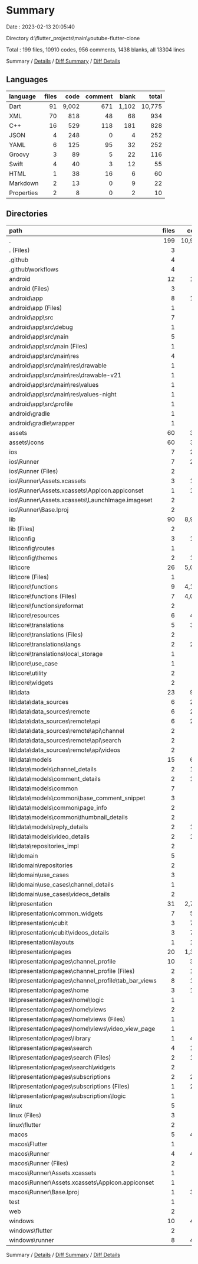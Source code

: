 # Summary

Date : 2023-02-13 20:05:40

Directory d:\\flutter_projects\\main\\youtube-flutter-clone

Total : 199 files,  10910 codes, 956 comments, 1438 blanks, all 13304 lines

Summary / [Details](details.md) / [Diff Summary](diff.md) / [Diff Details](diff-details.md)

## Languages
| language | files | code | comment | blank | total |
| :--- | ---: | ---: | ---: | ---: | ---: |
| Dart | 91 | 9,002 | 671 | 1,102 | 10,775 |
| XML | 70 | 818 | 48 | 68 | 934 |
| C++ | 16 | 529 | 118 | 181 | 828 |
| JSON | 4 | 248 | 0 | 4 | 252 |
| YAML | 6 | 125 | 95 | 32 | 252 |
| Groovy | 3 | 89 | 5 | 22 | 116 |
| Swift | 4 | 40 | 3 | 12 | 55 |
| HTML | 1 | 38 | 16 | 6 | 60 |
| Markdown | 2 | 13 | 0 | 9 | 22 |
| Properties | 2 | 8 | 0 | 2 | 10 |

## Directories
| path | files | code | comment | blank | total |
| :--- | ---: | ---: | ---: | ---: | ---: |
| . | 199 | 10,910 | 956 | 1,438 | 13,304 |
| . (Files) | 3 | 51 | 81 | 28 | 160 |
| .github | 4 | 84 | 14 | 11 | 109 |
| .github\\workflows | 4 | 84 | 14 | 11 | 109 |
| android | 12 | 163 | 51 | 35 | 249 |
| android (Files) | 3 | 38 | 0 | 10 | 48 |
| android\\app | 8 | 120 | 51 | 24 | 195 |
| android\\app (Files) | 1 | 54 | 5 | 13 | 72 |
| android\\app\\src | 7 | 66 | 46 | 11 | 123 |
| android\\app\\src\\debug | 1 | 4 | 4 | 1 | 9 |
| android\\app\\src\\main | 5 | 58 | 38 | 9 | 105 |
| android\\app\\src\\main (Files) | 1 | 32 | 6 | 3 | 41 |
| android\\app\\src\\main\\res | 4 | 26 | 32 | 6 | 64 |
| android\\app\\src\\main\\res\\drawable | 1 | 4 | 7 | 2 | 13 |
| android\\app\\src\\main\\res\\drawable-v21 | 1 | 4 | 7 | 2 | 13 |
| android\\app\\src\\main\\res\\values | 1 | 9 | 9 | 1 | 19 |
| android\\app\\src\\main\\res\\values-night | 1 | 9 | 9 | 1 | 19 |
| android\\app\\src\\profile | 1 | 4 | 4 | 1 | 9 |
| android\\gradle | 1 | 5 | 0 | 1 | 6 |
| android\\gradle\\wrapper | 1 | 5 | 0 | 1 | 6 |
| assets | 60 | 348 | 0 | 54 | 402 |
| assets\\icons | 60 | 348 | 0 | 54 | 402 |
| ios | 7 | 222 | 2 | 9 | 233 |
| ios\\Runner | 7 | 222 | 2 | 9 | 233 |
| ios\\Runner (Files) | 2 | 13 | 0 | 3 | 16 |
| ios\\Runner\\Assets.xcassets | 3 | 148 | 0 | 4 | 152 |
| ios\\Runner\\Assets.xcassets\\AppIcon.appiconset | 1 | 122 | 0 | 1 | 123 |
| ios\\Runner\\Assets.xcassets\\LaunchImage.imageset | 2 | 26 | 0 | 3 | 29 |
| ios\\Runner\\Base.lproj | 2 | 61 | 2 | 2 | 65 |
| lib | 90 | 8,988 | 661 | 1,096 | 10,745 |
| lib (Files) | 2 | 10 | 458 | 2 | 470 |
| lib\\config | 3 | 177 | 2 | 21 | 200 |
| lib\\config\\routes | 1 | 22 | 2 | 6 | 30 |
| lib\\config\\themes | 2 | 155 | 0 | 15 | 170 |
| lib\\core | 26 | 5,049 | 100 | 536 | 5,685 |
| lib\\core (Files) | 1 | 62 | 0 | 7 | 69 |
| lib\\core\\functions | 9 | 4,100 | 88 | 379 | 4,567 |
| lib\\core\\functions (Files) | 7 | 4,021 | 88 | 368 | 4,477 |
| lib\\core\\functions\\reformat | 2 | 79 | 0 | 11 | 90 |
| lib\\core\\resources | 6 | 458 | 2 | 108 | 568 |
| lib\\core\\translations | 5 | 317 | 1 | 15 | 333 |
| lib\\core\\translations (Files) | 2 | 33 | 0 | 9 | 42 |
| lib\\core\\translations\\langs | 2 | 275 | 1 | 3 | 279 |
| lib\\core\\translations\\local_storage | 1 | 9 | 0 | 3 | 12 |
| lib\\core\\use_case | 1 | 6 | 0 | 1 | 7 |
| lib\\core\\utility | 2 | 55 | 9 | 19 | 83 |
| lib\\core\\widgets | 2 | 51 | 0 | 7 | 58 |
| lib\\data | 23 | 939 | 43 | 192 | 1,174 |
| lib\\data\\data_sources | 6 | 224 | 15 | 40 | 279 |
| lib\\data\\data_sources\\remote | 6 | 224 | 15 | 40 | 279 |
| lib\\data\\data_sources\\remote\\api | 6 | 224 | 15 | 40 | 279 |
| lib\\data\\data_sources\\remote\\api\\channel | 2 | 66 | 5 | 14 | 85 |
| lib\\data\\data_sources\\remote\\api\\search | 2 | 66 | 5 | 12 | 83 |
| lib\\data\\data_sources\\remote\\api\\videos | 2 | 92 | 5 | 14 | 111 |
| lib\\data\\models | 15 | 666 | 28 | 145 | 839 |
| lib\\data\\models\\channel_details | 2 | 158 | 4 | 33 | 195 |
| lib\\data\\models\\comment_details | 2 | 122 | 4 | 19 | 145 |
| lib\\data\\models\\common | 7 | 75 | 12 | 33 | 120 |
| lib\\data\\models\\common\\base_comment_snippet | 3 | 42 | 4 | 14 | 60 |
| lib\\data\\models\\common\\page_info | 2 | 15 | 4 | 9 | 28 |
| lib\\data\\models\\common\\thumbnail_details | 2 | 18 | 4 | 10 | 32 |
| lib\\data\\models\\reply_details | 2 | 121 | 4 | 25 | 150 |
| lib\\data\\models\\video_details | 2 | 190 | 4 | 35 | 229 |
| lib\\data\\repositories_impl | 2 | 49 | 0 | 7 | 56 |
| lib\\domain | 5 | 65 | 0 | 18 | 83 |
| lib\\domain\\repositories | 2 | 12 | 0 | 4 | 16 |
| lib\\domain\\use_cases | 3 | 53 | 0 | 14 | 67 |
| lib\\domain\\use_cases\\channel_details | 1 | 21 | 0 | 5 | 26 |
| lib\\domain\\use_cases\\videos_details | 2 | 32 | 0 | 9 | 41 |
| lib\\presentation | 31 | 2,748 | 58 | 327 | 3,133 |
| lib\\presentation\\common_widgets | 7 | 562 | 29 | 55 | 646 |
| lib\\presentation\\cubit | 3 | 765 | 27 | 113 | 905 |
| lib\\presentation\\cubit\\videos_details | 3 | 765 | 27 | 113 | 905 |
| lib\\presentation\\layouts | 1 | 103 | 0 | 13 | 116 |
| lib\\presentation\\pages | 20 | 1,318 | 2 | 146 | 1,466 |
| lib\\presentation\\pages\\channel_profile | 10 | 335 | 1 | 43 | 379 |
| lib\\presentation\\pages\\channel_profile (Files) | 2 | 186 | 1 | 19 | 206 |
| lib\\presentation\\pages\\channel_profile\\tab_bar_views | 8 | 149 | 0 | 24 | 173 |
| lib\\presentation\\pages\\home | 3 | 132 | 0 | 23 | 155 |
| lib\\presentation\\pages\\home\\logic | 1 | 61 | 0 | 17 | 78 |
| lib\\presentation\\pages\\home\\views | 2 | 71 | 0 | 6 | 77 |
| lib\\presentation\\pages\\home\\views (Files) | 1 | 58 | 0 | 3 | 61 |
| lib\\presentation\\pages\\home\\views\\video_view_page | 1 | 13 | 0 | 3 | 16 |
| lib\\presentation\\pages\\library | 1 | 434 | 0 | 36 | 470 |
| lib\\presentation\\pages\\search | 4 | 162 | 1 | 18 | 181 |
| lib\\presentation\\pages\\search (Files) | 2 | 105 | 1 | 10 | 116 |
| lib\\presentation\\pages\\search\\widgets | 2 | 57 | 0 | 8 | 65 |
| lib\\presentation\\pages\\subscriptions | 2 | 255 | 0 | 26 | 281 |
| lib\\presentation\\pages\\subscriptions (Files) | 1 | 251 | 0 | 22 | 273 |
| lib\\presentation\\pages\\subscriptions\\logic | 1 | 4 | 0 | 4 | 8 |
| linux | 5 | 94 | 27 | 38 | 159 |
| linux (Files) | 3 | 86 | 18 | 27 | 131 |
| linux\\flutter | 2 | 8 | 9 | 11 | 28 |
| macos | 5 | 439 | 3 | 12 | 454 |
| macos\\Flutter | 1 | 8 | 3 | 4 | 15 |
| macos\\Runner | 4 | 431 | 0 | 8 | 439 |
| macos\\Runner (Files) | 2 | 20 | 0 | 6 | 26 |
| macos\\Runner\\Assets.xcassets | 1 | 68 | 0 | 1 | 69 |
| macos\\Runner\\Assets.xcassets\\AppIcon.appiconset | 1 | 68 | 0 | 1 | 69 |
| macos\\Runner\\Base.lproj | 1 | 343 | 0 | 1 | 344 |
| test | 1 | 14 | 10 | 6 | 30 |
| web | 2 | 73 | 16 | 7 | 96 |
| windows | 10 | 434 | 91 | 142 | 667 |
| windows\\flutter | 2 | 8 | 9 | 11 | 28 |
| windows\\runner | 8 | 426 | 82 | 131 | 639 |

Summary / [Details](details.md) / [Diff Summary](diff.md) / [Diff Details](diff-details.md)